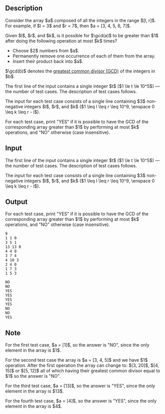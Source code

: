 ## Description

<div><p>Consider the array $a$ composed of all the integers in the range $[l, r]$. For example, if $l = 3$ and $r = 7$, then $a = [3, 4, 5, 6, 7]$.</p><p>Given $l$, $r$, and $k$, is it possible for $\gcd(a)$ to be greater than $1$ after doing the following operation at most $k$ times? </p><ul> <li> Choose $2$ numbers from $a$. </li><li> Permanently remove one occurrence of each of them from the array. </li><li> Insert their product back into $a$. </li></ul><p>$\gcd(b)$ denotes the <a href="https://en.wikipedia.org/wiki/Greatest_common_divisor">greatest common divisor (GCD)</a> of the integers in $b$.</p></div><div class="input-specification"><p>The first line of the input contains a single integer $t$ ($1 \le t \le 10^5$) — the number of test cases. The description of test cases follows.</p><p>The input for each test case consists of a single line containing $3$ non-negative integers $l$, $r$, and $k$ ($1 \leq l \leq r \leq 10^9, \enspace 0 \leq k \leq r - l$).</p></div><div class="output-specification"><p>For each test case, print "<span class="tex-font-style-tt">YES</span>" if it is possible to have the GCD of the corresponding array greater than $1$ by performing at most $k$ operations, and "<span class="tex-font-style-tt">NO</span>" otherwise (case insensitive).</p></div>

## Input

<p>The first line of the input contains a single integer $t$ ($1 \le t \le 10^5$) — the number of test cases. The description of test cases follows.</p><p>The input for each test case consists of a single line containing $3$ non-negative integers $l$, $r$, and $k$ ($1 \leq l \leq r \leq 10^9, \enspace 0 \leq k \leq r - l$).</p>

## Output

<p>For each test case, print "<span class="tex-font-style-tt">YES</span>" if it is possible to have the GCD of the corresponding array greater than $1$ by performing at most $k$ operations, and "<span class="tex-font-style-tt">NO</span>" otherwise (case insensitive).</p>





```input1
9
1 1 0
3 5 1
13 13 0
4 4 0
3 7 4
4 10 3
2 4 0
1 7 3
1 5 3
```




```output1
NO
NO
YES
YES
YES
YES
NO
NO
YES
```



## Note

<p>For the first test case, $a = [1]$, so the answer is "<span class="tex-font-style-tt">NO</span>", since the only element in the array is $1$.</p><p>For the second test case the array is $a = [3, 4, 5]$ and we have $1$ operation. After the first operation the array can change to: $[3, 20]$, $[4, 15]$ or $[5, 12]$ all of which having their greatest common divisor equal to $1$ so the answer is "<span class="tex-font-style-tt">NO</span>".</p><p>For the third test case, $a = [13]$, so the answer is "<span class="tex-font-style-tt">YES</span>", since the only element in the array is $13$.</p><p>For the fourth test case, $a = [4]$, so the answer is "<span class="tex-font-style-tt">YES</span>", since the only element in the array is $4$.</p>
